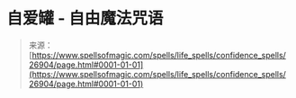 <!--yml

category: 未分类

date: 2024-06-12 19:15:30

-->

# 自爱罐 - 自由魔法咒语

> 来源：[https://www.spellsofmagic.com/spells/life_spells/confidence_spells/26904/page.html#0001-01-01](https://www.spellsofmagic.com/spells/life_spells/confidence_spells/26904/page.html#0001-01-01)
